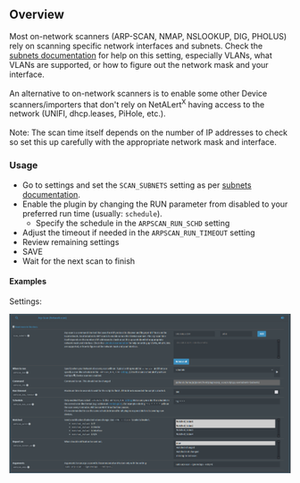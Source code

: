 ## Overview

Most on-network scanners (ARP-SCAN, NMAP, NSLOOKUP, DIG, PHOLUS) rely on scanning specific network interfaces and subnets. Check the <a href="https://github.com/jokob-sk/NetAlertX/blob/main/docs/SUBNETS.md" target="_blank">subnets documentation</a> for help on this setting, especially VLANs, what VLANs are supported, or how to figure out the network mask and your interface. <br/> <br/> An alternative to on-network scanners is to enable some other Device scanners/importers that don't rely on NetALert<sup>X</sup> having access to the network (UNIFI, dhcp.leases, PiHole, etc.). <br/> <br/> Note: The scan time itself depends on the number of IP addresses to check so set this up carefully with the appropriate network mask and interface.

### Usage

- Go to settings and set the `SCAN_SUBNETS` setting as per [subnets documentation](https://github.com/jokob-sk/NetAlertX/blob/main/docs/SUBNETS.md).
- Enable the plugin by changing the RUN parameter from disabled to your preferred run time (usually: `schedule`).
  - Specify the schedule in the `ARPSCAN_RUN_SCHD` setting
- Adjust the timeout if needed in the `ARPSCAN_RUN_TIMEOUT` setting
- Review remaining settings
- SAVE
- Wait for the next scan to finish

#### Examples

Settings:

![settings](/front/plugins/arp_scan/arp-scan-settings.png)

